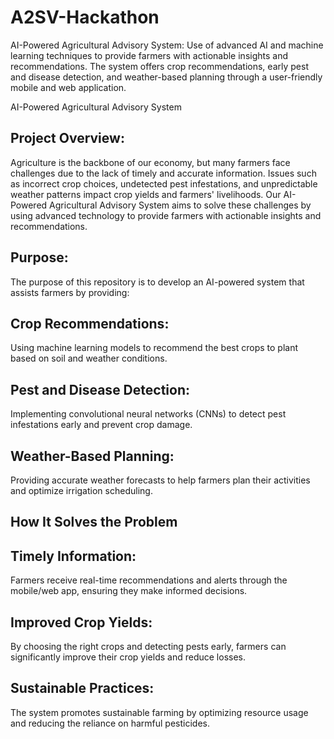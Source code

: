 # A2SV-Hackathon
AI-Powered Agricultural Advisory System: Use of  advanced AI and machine learning techniques to provide farmers with actionable insights and recommendations. The system offers crop recommendations, early pest and disease detection, and weather-based planning through a user-friendly mobile and web application.


AI-Powered Agricultural Advisory System

Project Overview:
--------------------

Agriculture is the backbone of our economy, but many farmers face challenges due to the lack of timely and accurate information. Issues such as incorrect crop choices, undetected pest infestations, and unpredictable weather patterns impact crop yields and farmers' livelihoods. Our AI-Powered Agricultural Advisory System aims to solve these challenges by using advanced technology to provide farmers with actionable insights and recommendations.


Purpose:
---------------
The purpose of this repository is to develop an AI-powered system that assists farmers by providing:

Crop Recommendations:
--------------------------
Using machine learning models to recommend the best crops to plant based on soil and weather conditions.

Pest and Disease Detection:
-----------------------------

Implementing convolutional neural networks (CNNs) to detect pest infestations early and prevent crop damage.

Weather-Based Planning:
------------------------
Providing accurate weather forecasts to help farmers plan their activities and optimize irrigation scheduling.

How It Solves the Problem
---------------------------
Timely Information:
---------------------
Farmers receive real-time recommendations and alerts through the mobile/web app, ensuring they make informed decisions.

Improved Crop Yields:
-----------------------
By choosing the right crops and detecting pests early, farmers can significantly improve their crop yields and reduce losses.

Sustainable Practices:
-----------------------
The system promotes sustainable farming by optimizing resource usage and reducing the reliance on harmful pesticides.
